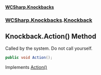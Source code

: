 #### [WCSharp\.Knockbacks](README.md 'README')
### [WCSharp\.Knockbacks](WCSharp.Knockbacks.md 'WCSharp\.Knockbacks').[Knockback](WCSharp.Knockbacks.Knockback.md 'WCSharp\.Knockbacks\.Knockback')

## Knockback\.Action\(\) Method

Called by the system\. Do not call yourself\.

```csharp
public void Action();
```

Implements [Action\(\)](../WCSharp.Events/WCSharp.Events.IPeriodicAction.Action().md 'WCSharp\.Events\.IPeriodicAction\.Action')